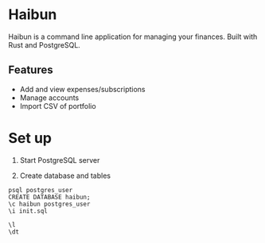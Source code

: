 # Haibun

Haibun is a command line application for managing your finances. Built with Rust and PostgreSQL.

## Features

- Add and view expenses/subscriptions
- Manage accounts
- Import CSV of portfolio

# Set up

1. Start PostgreSQL server

2. Create database and tables

```shell
psql postgres_user
CREATE DATABASE haibun;
\c haibun postgres_user
\i init.sql

\l
\dt
```
